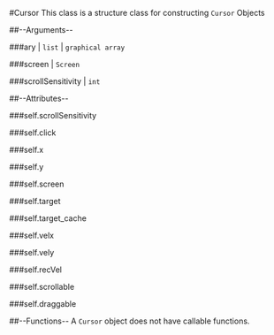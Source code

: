 #Cursor
This class is a structure class for constructing `Cursor` Objects

##--Arguments--

###ary | `list` | `graphical array`

###screen | `Screen`

###scrollSensitivity | `int`

##--Attributes--

###self.scrollSensitivity

###self.click

###self.x

###self.y

###self.screen

###self.target

###self.target_cache

###self.velx

###self.vely

###self.recVel

###self.scrollable

###self.draggable

##--Functions--
A `Cursor` object does not have callable functions.
